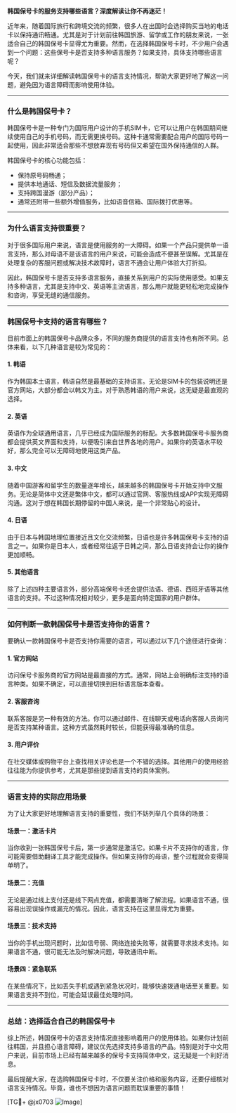 **韩国保号卡的服务支持哪些语言？深度解读让你不再迷茫！**

近年来，随着国际旅行和跨境交流的频繁，很多人在出国时会选择购买当地的电话卡以保持通讯畅通。尤其是对于计划前往韩国旅游、留学或工作的朋友来说，一张适合自己的韩国保号卡显得尤为重要。然而，在选择韩国保号卡时，不少用户会遇到一个问题：这些保号卡是否支持多种语言服务？如果支持，具体支持哪些语言呢？

今天，我们就来详细解读韩国保号卡的语言支持情况，帮助大家更好地了解这一问题，避免因为语言障碍而影响使用体验。

---

### **什么是韩国保号卡？**
韩国保号卡是一种专门为国际用户设计的手机SIM卡，它可以让用户在韩国期间继续使用自己的手机号码，而无需更换号码。这种卡通常需要配合用户的国际号码一起使用，因此非常适合那些不想放弃现有号码但又希望在国外保持通信的人群。

韩国保号卡的核心功能包括：
- 保持原号码畅通；
- 提供本地通话、短信及数据流量服务；
- 支持跨国漫游（部分产品）；
- 通常还附带一些额外增值服务，比如语音信箱、国际拨打优惠等。

---

### **为什么语言支持很重要？**
对于很多国际用户来说，语言是使用服务的一大障碍。如果一个产品只提供单一语言支持，那么对母语不是该语言的用户来说，可能会造成不便甚至误解。尤其是在处理复杂的客服问题或解决技术故障时，语言不通会让用户体验大打折扣。

因此，韩国保号卡是否支持多语言服务，直接关系到用户的实际使用感受。如果支持多种语言，尤其是支持中文、英语等主流语言，那么用户就能更轻松地完成操作和咨询，享受无缝的通信服务。

---

### **韩国保号卡支持的语言有哪些？**
目前市面上的韩国保号卡品牌众多，不同的服务商提供的语言支持也有所不同。总体来看，以下几种语言是较为常见的：

#### **1. 韩语**
作为韩国本土语言，韩语自然是最基础的支持语言。无论是SIM卡的包装说明还是官方网站，大部分都会以韩文为主。对于熟悉韩语的用户来说，这无疑是最直观的选择。

#### **2. 英语**
英语作为全球通用语言，几乎已经成为国际服务的标配。大多数韩国保号卡服务商都会提供英文界面和支持，以便吸引来自世界各地的用户。如果你的英语水平较好，那么完全可以无障碍地使用这类产品。

#### **3. 中文**
随着中国游客和留学生的数量逐年增长，越来越多的韩国保号卡开始支持中文服务。无论是简体中文还是繁体中文，都可以通过官网、客服热线或APP实现无障碍沟通。这对于想在韩国长期停留的中国人来说，是一个非常贴心的设计。

#### **4. 日语**
由于日本与韩国地理位置接近且文化交流频繁，日语也是许多韩国保号卡支持的语言之一。如果你是日本人，或者经常往返于日韩之间，那么日语支持会让你的操作更加顺畅。

#### **5. 其他语言**
除了上述四种主要语言外，部分高端保号卡还会提供法语、德语、西班牙语等其他语言的支持。不过这种情况相对较少，更多是面向特定国家的用户群体。

---

### **如何判断一款韩国保号卡是否支持你的语言？**
要确认一款韩国保号卡是否支持你需要的语言，可以通过以下几个途径进行查询：

#### **1. 官方网站**
访问保号卡服务商的官方网站是最直接的方式。通常，网站上会明确标注支持的语言种类。如果不确定，可以直接切换到目标语言版本查看。

#### **2. 客服咨询**
联系客服是另一种有效的方法。你可以通过邮件、在线聊天或电话向客服人员询问是否支持某种语言。这种方式虽然耗时较长，但能获得最准确的信息。

#### **3. 用户评价**
在社交媒体或购物平台上查找相关评论也是一个不错的选择。其他用户的使用经验往往能为你提供参考，尤其是那些提到语言支持的具体案例。

---

### **语言支持的实际应用场景**
为了让大家更好地理解语言支持的重要性，我们不妨列举几个具体的场景：

#### **场景一：激活卡片**
当你收到一张韩国保号卡后，第一步通常是激活它。如果卡片不支持你的语言，你可能需要借助翻译工具才能完成操作。但如果支持你的母语，整个过程就会变得简单明了。

#### **场景二：充值**
无论是通过线上支付还是线下网点充值，都需要清晰了解流程。如果语言不通，很容易出现误操作或漏充的情况。因此，语言支持在这里显得尤为重要。

#### **场景三：技术支持**
当你的手机出现问题时，比如信号弱、网络连接失败等，就需要寻求技术支持。如果语言不通，很可能无法及时解决问题，导致通讯中断。

#### **场景四：紧急联系**
在某些情况下，比如丢失手机或遇到紧急状况时，能够快速拨通电话至关重要。如果语言支持不到位，可能会延误最佳处理时间。

---

### **总结：选择适合自己的韩国保号卡**
综上所述，韩国保号卡的语言支持情况直接影响着用户的使用体验。如果你计划前往韩国，并且担心语言障碍，建议优先选择支持多语言的产品。特别是对于中文用户来说，目前市场上已经有越来越多的保号卡支持简体中文，这无疑是一个利好消息。

最后提醒大家，在选购韩国保号卡时，不仅要关注价格和服务内容，还要仔细核对语言支持情况。毕竟，谁也不想因为语言问题而耽误重要的事情！

[TG💪+ @jx0703 ![Image](https://github.com/user-attachments/assets/dbca1d08-cadb-493c-b0ec-ad6f7a83f270)]